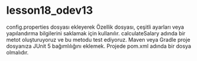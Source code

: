 # lesson18_odev13
 config.properties dosyası ekleyerek Özellik dosyası, çeşitli ayarları veya yapılandırma bilgilerini saklamak için kullanılır. calculateSalary adında bir metot oluşturuyoruz ve bu metodu test ediyoruz. Maven veya Gradle proje dosyanıza JUnit 5 bağımlılığını eklemek. Projede pom.xml adında bir dosya olmalıdır.
